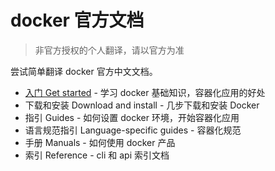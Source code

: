 # docker 官方文档

> 非官方授权的个人翻译，请以官方为准

尝试简单翻译 docker 官方中文文档。

- [入门 Get started](./get-started/index.md) - 学习 docker 基础知识，容器化应用的好处
- 下载和安装 Download and install - 几步下载和安装 Docker
- 指引 Guides - 如何设置 docker 环境，开始容器化应用
- 语言规范指引 Language-specific guides - 容器化规范
- 手册 Manuals - 如何使用 docker 产品
- 索引 Reference - cli 和 api 索引文档
